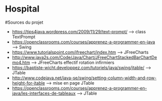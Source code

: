 # Hospital

#Sources du projet

- https://tips4java.wordpress.com/2009/11/29/text-prompt/ --> class TextPrompt
- https://openclassrooms.com/courses/apprenez-a-programmer-en-java --> Swing
- https://www.tutorialspoint.com/jfreechart/index.htm --> JFreeCharts
- http://www.java2s.com/Code/Java/Chart/JFreeChartStackedBarChartDemo4.htm --> JFreeCharts effectif rotation infirmiers
- https://baptiste-wicht.developpez.com/tutoriels/java/swing/jtable/ --> JTable
- http://www.codejava.net/java-se/swing/setting-column-width-and-row-height-for-jtable --> mise en page JTable
- https://openclassrooms.com/courses/apprenez-a-programmer-en-java/les-interfaces-de-tableaux --> JTable
